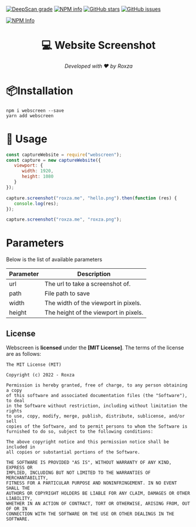 [![DeepScan grade](https://deepscan.io/api/teams/17008/projects/20708/branches/571660/badge/grade.svg)](https://deepscan.io/dashboard#view=project&tid=17008&pid=20708&bid=571660)
[![NPM info](https://img.shields.io/npm/dt/webscreen?color=39F4B6)](https://www.npmjs.com/package/webscreen)
[![GitHub stars](https://img.shields.io/github/stars/roxza/webscreen?color=888BFF)](https://github.com/roxza/webscreen/stargazers)
[![GitHub issues](https://img.shields.io/github/issues-raw/roxza/webscreen)](https://github.com/roxza/webscreen/issues)

[![NPM Info](https://nodei.co/npm/image-random.png?downloads=true&stars=true)](https://www.npmjs.com/package/image-random)

<h1 align="center">💻 Website Screenshot</h1>
<h6 align="center">Developed with ❤️ by Roxza</h6>

# 📦Installation

```console
npm i webscreen --save
yarn add webscreen
```

# 📝 Usage

```js
const captureWebsite = require("webscreen");
const capture = new captureWebsite({
   viewport: {
      width: 1920,
      height: 1080
   }
});

capture.screenshot("roxza.me", "hello.png").then(function (res) {
   console.log(res);
});

capture.screenshot("roxza.me", "roxza.png");
```

# Parameters

Below is the list of available parameters

| Parameter | Description                           |
| --------- | ------------------------------------- |
| url       | The url to take a screenshot of.      |
| path      | File path to save                     |
| width     | The width of the viewport in pixels.  |
| height    | The height of the viewport in pixels. |

## License

Webscreen is **licensed** under the **[MIT License]**. The terms of the license are as follows:

    The MIT License (MIT)

    Copyright (c) 2022 - Roxza

    Permission is hereby granted, free of charge, to any person obtaining a copy
    of this software and associated documentation files (the "Software"), to deal
    in the Software without restriction, including without limitation the rights
    to use, copy, modify, merge, publish, distribute, sublicense, and/or sell
    copies of the Software, and to permit persons to whom the Software is
    furnished to do so, subject to the following conditions:

    The above copyright notice and this permission notice shall be included in
    all copies or substantial portions of the Software.

    THE SOFTWARE IS PROVIDED "AS IS", WITHOUT WARRANTY OF ANY KIND, EXPRESS OR
    IMPLIED, INCLUDING BUT NOT LIMITED TO THE WARRANTIES OF MERCHANTABILITY,
    FITNESS FOR A PARTICULAR PURPOSE AND NONINFRINGEMENT. IN NO EVENT SHALL THE
    AUTHORS OR COPYRIGHT HOLDERS BE LIABLE FOR ANY CLAIM, DAMAGES OR OTHER LIABILITY,
    WHETHER IN AN ACTION OF CONTRACT, TORT OR OTHERWISE, ARISING FROM, OUT OF OR IN
    CONNECTION WITH THE SOFTWARE OR THE USE OR OTHER DEALINGS IN THE SOFTWARE.
